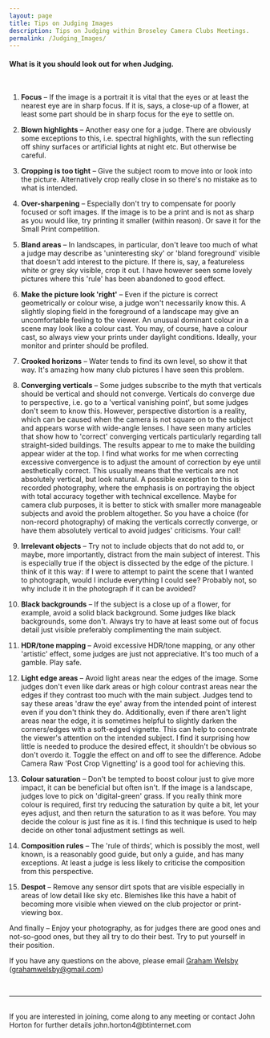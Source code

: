 ```yaml
---
layout: page
title: Tips on Judging Images
description: Tips on Judging within Broseley Camera Clubs Meetings.
permalink: /Judging_Images/
---
```


<!-- <img class="col one right" src="/assets/img/prof_pic.jpg"> -->

#### What is it you should look out for when Judging.

<br>

1. **Focus** – If the image is a portrait it is vital that the eyes or at least the nearest eye are in sharp focus. If it is, says, a close-up of a flower, at least some part should be in sharp focus for the eye to settle on.

2. **Blown highlights** – Another easy one for a judge. There are obviously some exceptions to this, i.e. spectral highlights, with the sun reflecting off shiny surfaces or artificial lights at night etc. But otherwise be careful.

3. **Cropping is too tight** – Give the subject room to move into or look into the picture. Alternatively crop really close in so there's no mistake as to what is intended.

4. **Over-sharpening** – Especially don't try to compensate for poorly focused or soft images. If the image is to be a print and is not as sharp as you would like, try printing it smaller (within reason). Or save it for the Small Print competition.

5. **Bland areas** – In landscapes, in particular, don't leave too much of what a judge may describe as 'uninteresting sky' or 'bland foreground' visible that doesn't add interest to the picture. If there is, say, a featureless white or grey sky visible, crop it out. I have however seen some lovely pictures where this 'rule' has been abandoned to good effect. 

6. **Make the picture look 'right'** – Even if the picture is correct geometrically or colour wise, a judge won't necessarily know this. A slightly sloping field in the foreground of a landscape may give an uncomfortable feeling to the viewer. An unusual dominant colour in a scene may look like a colour cast. You may, of course, have a colour cast, so always view your prints under daylight conditions. Ideally, your monitor and printer should be profiled.

7. **Crooked horizons** – Water tends to find its own level, so show it that way. It's amazing how many club pictures I have seen this problem. 

8. **Converging verticals** – Some judges subscribe to the myth that verticals should be vertical and should not converge. Verticals do converge due to perspective, i.e. go to a 'vertical vanishing point', but some judges don't seem to know this. However, perspective distortion is a reality, which can be caused when the camera is not square on to the subject and appears worse with wide-angle lenses. I have seen many articles that show how to 'correct' converging verticals particularly regarding tall straight-sided buildings. The results appear to me to make the building appear wider at the top. I find what works for me when correcting excessive convergence is to adjust the amount of correction by eye until aesthetically correct. This usually means that the verticals are not absolutely vertical, but look natural. A possible exception to this is recorded photography, where the emphasis is on portraying the object with total accuracy together with technical excellence. Maybe for camera club purposes, it is better to stick with smaller more manageable subjects and avoid the problem altogether. So you have a choice (for non-record photography) of making the verticals correctly converge, or have them absolutely vertical to avoid judges' criticisms. Your call! 

9. **Irrelevant objects** – Try not to include objects that do not add to, or maybe, more importantly, distract from the main subject of interest. This is especially true if the object is dissected by the edge of the picture. I think of it this way: if I were to attempt to paint the scene that I wanted to photograph, would I include everything I could see? Probably not, so why include it in the photograph if it can be avoided? 

10. **Black backgrounds** – If the subject is a close up of a flower, for example, avoid a solid black background. Some judges like black backgrounds, some don't. Always try to have at least some out of focus detail just visible preferably complimenting the main subject.

11. **HDR/tone mapping** – Avoid excessive HDR/tone mapping, or any other 'artistic' effect, some judges are just not appreciative. It's too much of a gamble. Play safe. 

12. **Light edge areas** – Avoid light areas near the edges of the image. Some judges don't even like dark areas or high colour contrast areas near the edges if they contrast too much with the main subject. Judges tend to say these areas 'draw the eye' away from the intended point of interest even if you don't think they do. Additionally, even if there aren't light areas near the edge, it is sometimes helpful to slightly darken the corners/edges with a soft-edged vignette. This can help to concentrate the viewer's attention on the intended subject. I find it surprising how little is needed to produce the desired effect, it shouldn't be obvious so don't overdo it. Toggle the effect on and off to see the difference. Adobe Camera Raw 'Post Crop Vignetting' is a good tool for achieving this.

13. **Colour saturation** – Don't be tempted to boost colour just to give more impact, it can be beneficial but often isn't. If the image is a landscape, judges love to pick on 'digital-green' grass. If you really think more colour is required, first try reducing the saturation by quite a bit, let your eyes adjust, and then return the saturation to as it was before. You may decide the colour is just fine as it is. I find this technique is used to help decide on other tonal adjustment settings as well.

14. **Composition rules** – The 'rule of thirds’, which is possibly the most, well known, is a reasonably good guide, but only a guide, and has many exceptions. At least a judge is less likely to criticise the composition from this perspective.

15. **Despot** – Remove any sensor dirt spots that are visible especially in areas of low detail like sky etc. Blemishes like this have a habit of becoming more visible when viewed on the club projector or print-viewing box. 

And finally – Enjoy your photography, as for judges there are good ones and not-so-good ones, but they all try to do their best. Try to put yourself in their position.
 

  
If you have any questions on the above, please email <a href="mailto:grahamwelsby@gmail.com">Graham Welsby</a> (grahamwelsby@gmail.com)


<br/>
<hr/>
<br/>
<span class="contacticon center">
	<a href="mailto:BroseleyPhotography@gmail.com"><i class="fa fa-envelope-square"></i></a>
<!--<a href="https://github.com" target="_blank"><i class="fa fa-github-square"></i></a>
	<a href="https://www.linkedin.com" target="_blank"><i class="fa fa-linkedin-square"></i></a>
	<a href="http://tumblr.com" target="_blank"><i class="fa fa-tumblr-square"></i></a> -->
	<a href="https://twitter.com/BroseleyPhoto" target="_blank"><i class="fa fa-twitter-square"></i></a>
</span>

<div class="col three caption">
	If you are interested in joining, come along to any meeting or contact John Horton for further details john.horton4@btinternet.com
</div>

